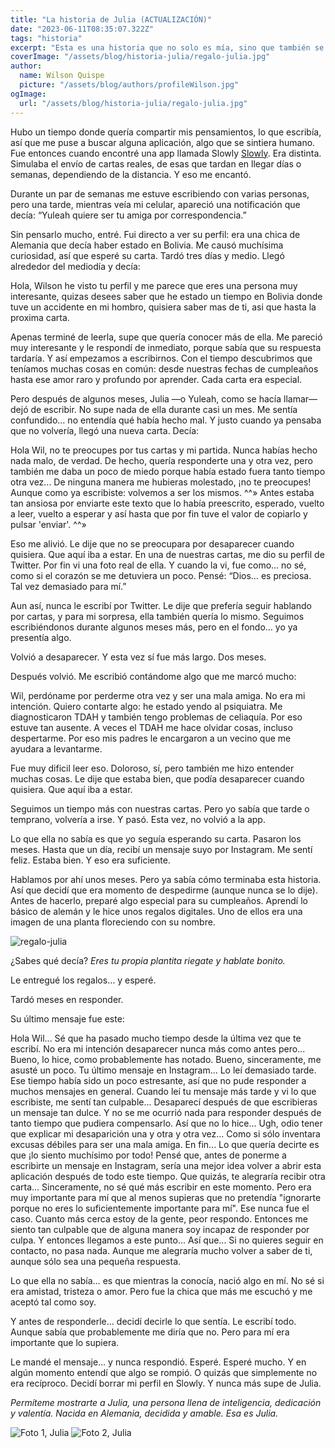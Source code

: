 ```yaml
---
title: "La historia de Julia (ACTUALIZACIÓN)"
date: "2023-06-11T08:35:07.322Z"
tags: "historia"
excerpt: "Esta es una historia que no solo es mía, sino que también se trata de una gran amiga. Esta es la historia de Julia."
coverImage: "/assets/blog/historia-julia/regalo-julia.jpg"
author:
  name: Wilson Quispe
  picture: "/assets/blog/authors/profileWilson.jpg"
ogImage:
  url: "/assets/blog/historia-julia/regalo-julia.jpg"
---
```


Hubo un tiempo donde quería compartir mis pensamientos, lo que escribía, así que me puse a buscar alguna aplicación, algo que se sintiera humano. Fue entonces cuando encontré una app llamada Slowly [Slowly](https://slowly.app/es/).
Era distinta. Simulaba el envío de cartas reales, de esas que tardan en llegar días o semanas, dependiendo de la distancia.
Y eso me encantó.

Durante un par de semanas me estuve escribiendo con varias personas, pero una tarde, mientras veía mi celular, apareció una notificación que decía:
“Yuleah quiere ser tu amiga por correspondencia.”

Sin pensarlo mucho, entré. Fui directo a ver su perfil: era una chica de Alemania que decía haber estado en Bolivia. Me causó muchísima curiosidad, así que esperé su carta.
Tardó tres días y medio. Llegó alrededor del mediodía y decía:

<p class="blockquote-purple">Hola, Wilson he visto tu perfil y me parece que eres una persona muy interesante, quizas desees saber que he estado un tiempo en Bolivia donde tuve un accidente en mi hombro, quisiera saber mas de ti, asi que hasta la proxima carta.</p>

Apenas terminé de leerla, supe que quería conocer más de ella. Me pareció muy interesante y le respondí de inmediato, porque sabía que su respuesta tardaría.
Y así empezamos a escribirnos.
Con el tiempo descubrimos que teníamos muchas cosas en común: desde nuestras fechas de cumpleaños hasta ese amor raro y profundo por aprender. Cada carta era especial.

Pero después de algunos meses, Julia —o Yuleah, como se hacía llamar— dejó de escribir.
No supe nada de ella durante casi un mes. Me sentía confundido… no entendía qué había hecho mal.
Y justo cuando ya pensaba que no volvería, llegó una nueva carta. Decía:

<p class="blockquote-purple">Hola Wil, no te preocupes por tus cartas y mi partida. Nunca habías hecho nada malo, de verdad. De hecho, quería responderte una y otra vez, pero también me daba un poco de miedo porque había estado fuera tanto tiempo otra vez...
De ninguna manera me hubieras molestado, ¡no te preocupes! Aunque como ya escribiste: volvemos a ser los mismos. ^^» Antes estaba tan ansiosa por enviarte este texto que lo había preescrito, esperado, vuelto a leer, vuelto a esperar y así hasta que por fin tuve el valor de copiarlo y pulsar 'enviar'. ^^»</p>

Eso me alivió. Le dije que no se preocupara por desaparecer cuando quisiera. Que aquí iba a estar.
En una de nuestras cartas, me dio su perfil de Twitter. Por fin vi una foto real de ella.
Y cuando la vi, fue como… no sé, como si el corazón se me detuviera un poco.
Pensé: “Dios… es preciosa. Tal vez demasiado para mí.”

Aun así, nunca le escribí por Twitter.
Le dije que prefería seguir hablando por cartas, y para mi sorpresa, ella también quería lo mismo.
Seguimos escribiéndonos durante algunos meses más, pero en el fondo… yo ya presentía algo.

Volvió a desaparecer.
Y esta vez sí fue más largo.
Dos meses.

Después volvió.
Me escribió contándome algo que me marcó mucho: 

<p class="blockquote-purple">Wil, perdóname por perderme otra vez y ser una mala amiga. No era mi intención. Quiero contarte algo: he estado yendo al psiquiatra. Me diagnosticaron TDAH y también tengo problemas de celiaquía. Por eso estuve tan ausente. A veces el TDAH me hace olvidar cosas, incluso despertarme. Por eso mis padres le encargaron a un vecino que me ayudara a levantarme.</p>

Fue muy dificil leer eso. Doloroso, sí, pero también me hizo entender muchas cosas.
Le dije que estaba bien, que podía desaparecer cuando quisiera. Que aquí iba a estar.

Seguimos un tiempo más con nuestras cartas. Pero yo sabía que tarde o temprano, volvería a irse.
Y pasó.
Esta vez, no volvió a la app.

Lo que ella no sabía es que yo seguía esperando su carta. Pasaron los meses.
Hasta que un día, recibí un mensaje suyo por Instagram.
Me sentí feliz. Estaba bien. Y eso era suficiente.

Hablamos por ahí unos meses.
Pero ya sabía cómo terminaba esta historia.
Así que decidí que era momento de despedirme (aunque nunca se lo dije).
Antes de hacerlo, preparé algo especial para su cumpleaños. Aprendí lo básico de alemán y le hice unos regalos digitales. Uno de ellos era una imagen de una planta floreciendo con su nombre.


![regalo-julia](/assets/blog/historia-julia/regalo-julia.jpg)

¿Sabes qué decía?
_Eres tu propia plantita riegate y hablate bonito._

Le entregué los regalos… y esperé.

Tardó meses en responder.

Su último mensaje fue este:

<p class="blockquote-purple"> Hola Wil... Sé que ha pasado mucho tiempo desde la última vez que te escribí. No era mi intención desaparecer nunca más como antes pero... Bueno, lo hice, como probablemente has notado. Bueno, sinceramente, me asusté un poco. Tu último mensaje en Instagram... Lo leí demasiado tarde. Ese tiempo había sido un poco estresante, así que no pude responder a muchos mensajes en general. Cuando leí tu mensaje más tarde y vi lo que escribiste, me sentí tan culpable... Desaparecí después de que escribieras un mensaje tan dulce. Y no se me ocurrió nada para responder después de tanto tiempo que pudiera compensarlo. Así que no lo hice... Ugh, odio tener que explicar mi desaparición una y otra y otra vez... Como si sólo inventara excusas débiles para ser una mala amiga. En fin... Lo que quería decirte es que ¡lo siento muchísimo por todo! Pensé que, antes de ponerme a escribirte un mensaje en Instagram, sería una mejor idea volver a abrir esta aplicación después de todo este tiempo. Que quizás, te alegraría recibir otra carta... Sinceramente, no sé qué más escribir en este momento. Pero era muy importante para mí que al menos supieras que no pretendía "ignorarte porque no eres lo suficientemente importante para mí". Ese nunca fue el caso. Cuanto más cerca estoy de la gente, peor respondo. Entonces me siento tan culpable que de alguna manera soy incapaz de responder por culpa. Y entonces llegamos a este punto... Así que... Si no quieres seguir en contacto, no pasa nada. Aunque me alegraría mucho volver a saber de ti, aunque sólo sea una pequeña respuesta.</p>

Lo que ella no sabía… es que mientras la conocía, nació algo en mí.
No sé si era amistad, tristeza o amor.
Pero fue la chica que más me escuchó y me aceptó tal como soy.

Y antes de responderle… decidí decirle lo que sentía.
Le escribí todo.
Aunque sabía que probablemente me diría que no.
Pero para mí era importante que lo supiera.

Le mandé el mensaje… y nunca respondió.
Esperé. Esperé mucho.
Y en algún momento entendí que algo se rompió. O quizás que simplemente no era recíproco.
Decidí borrar mi perfil en Slowly.
Y nunca más supe de Julia.

_Permíteme mostrarte a Julia, una persona llena de inteligencia, dedicación y valentía. Nacida en Alemania, decidida y amable. Esa es Julia._

<div class="two-images">
<img
  class="fit-picture"
  src="/assets/blog/historia-julia/julia.jpg"
  alt="Foto 1, Julia" />
  <img
  class="fit-picture"
  src="/assets/blog/historia-julia/julia2.jpg"
  alt="Foto 2, Julia" />
</div>



